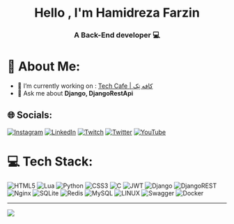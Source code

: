 <h1 align="center">Hello , I'm Hamidreza Farzin</h1>
<h3 align="center">A Back-End developer 💻</h3>

# 💫 About Me:
- 🔭 I’m currently working on  :    <a href="https://redl.ink/techcAFE/links" target="_blank">Tech Cafe | کافه تِک</a> <br>
- 💬 Ask me about **Django, DjangoRestApi**

## 🌐 Socials:
[![Instagram](https://img.shields.io/badge/Instagram-%23E4405F.svg?logo=Instagram&logoColor=white)](https://instagram.com/hamidrezafarzin.hv) [![LinkedIn](https://img.shields.io/badge/LinkedIn-%230077B5.svg?logo=linkedin&logoColor=white)](https://linkedin.com/in/https://www.linkedin.com/in/hamidreza-farzin-8a6549219/) [![Twitch](https://img.shields.io/badge/Twitch-%239146FF.svg?logo=Twitch&logoColor=white)](https://twitch.tv/h__victor) [![Twitter](https://img.shields.io/badge/Twitter-%231DA1F2.svg?logo=Twitter&logoColor=white)](https://twitter.com/Hamid_r_f) [![YouTube](https://img.shields.io/badge/YouTube-%23FF0000.svg?logo=YouTube&logoColor=white)](https://youtube.com/@H_VICTOR) 

# 💻 Tech Stack:
![HTML5](https://img.shields.io/badge/html5-%23E34F26.svg?style=for-the-badge&logo=html5&logoColor=white) ![Lua](https://img.shields.io/badge/lua-%232C2D72.svg?style=for-the-badge&logo=lua&logoColor=white) ![Python](https://img.shields.io/badge/python-3670A0?style=for-the-badge&logo=python&logoColor=ffdd54) ![CSS3](https://img.shields.io/badge/css3-%231572B6.svg?style=for-the-badge&logo=css3&logoColor=white) ![C](https://img.shields.io/badge/c-%2300599C.svg?style=for-the-badge&logo=c&logoColor=white) ![JWT](https://img.shields.io/badge/JWT-black?style=for-the-badge&logo=JSON%20web%20tokens) ![Django](https://img.shields.io/badge/django-%23092E20.svg?style=for-the-badge&logo=django&logoColor=white) ![DjangoREST](https://img.shields.io/badge/DJANGO-REST-ff1709?style=for-the-badge&logo=django&logoColor=white&color=ff1709&labelColor=gray) ![Nginx](https://img.shields.io/badge/nginx-%23009639.svg?style=for-the-badge&logo=nginx&logoColor=white) ![SQLite](https://img.shields.io/badge/sqlite-%2307405e.svg?style=for-the-badge&logo=sqlite&logoColor=white) ![Redis](https://img.shields.io/badge/redis-%23DD0031.svg?style=for-the-badge&logo=redis&logoColor=white) ![MySQL](https://img.shields.io/badge/mysql-%2300f.svg?style=for-the-badge&logo=mysql&logoColor=white) ![LINUX](https://img.shields.io/badge/Linux-FCC624?style=for-the-badge&logo=linux&logoColor=black) ![Swagger](https://img.shields.io/badge/-Swagger-%23Clojure?style=for-the-badge&logo=swagger&logoColor=white) ![Docker](https://img.shields.io/badge/docker-%230db7ed.svg?style=for-the-badge&logo=docker&logoColor=white)


---
[![](https://visitcount.itsvg.in/api?id=H-VICTOOR&icon=0&color=12)](https://visitcount.itsvg.in)

<!-- Proudly created with GPRM ( https://gprm.itsvg.in ) -->
